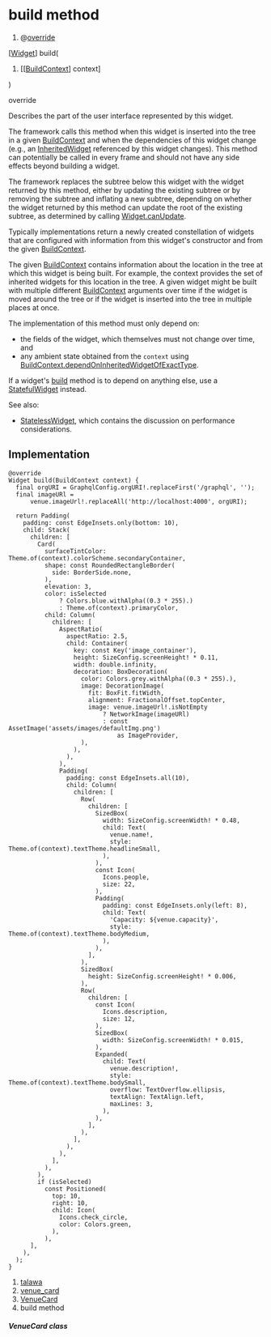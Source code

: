 
<div>

# build method

</div>


<div>

1.  @[override](https://api.flutter.dev/flutter/dart-core/override-constant.html)

</div>

[[Widget](https://api.flutter.dev/flutter/widgets/Widget-class.html)]
build(

1.  [[[BuildContext](https://api.flutter.dev/flutter/widgets/BuildContext-class.html)]
    context]

)


override




Describes the part of the user interface represented by this widget.

The framework calls this method when this widget is inserted into the
tree in a given
[BuildContext](https://api.flutter.dev/flutter/widgets/BuildContext-class.html)
and when the dependencies of this widget change (e.g., an
[InheritedWidget](https://api.flutter.dev/flutter/widgets/InheritedWidget-class.html)
referenced by this widget changes). This method can potentially be
called in every frame and should not have any side effects beyond
building a widget.

The framework replaces the subtree below this widget with the widget
returned by this method, either by updating the existing subtree or by
removing the subtree and inflating a new subtree, depending on whether
the widget returned by this method can update the root of the existing
subtree, as determined by calling
[Widget.canUpdate](https://api.flutter.dev/flutter/widgets/Widget/canUpdate.html).

Typically implementations return a newly created constellation of
widgets that are configured with information from this widget\'s
constructor and from the given
[BuildContext](https://api.flutter.dev/flutter/widgets/BuildContext-class.html).

The given
[BuildContext](https://api.flutter.dev/flutter/widgets/BuildContext-class.html)
contains information about the location in the tree at which this widget
is being built. For example, the context provides the set of inherited
widgets for this location in the tree. A given widget might be built
with multiple different
[BuildContext](https://api.flutter.dev/flutter/widgets/BuildContext-class.html)
arguments over time if the widget is moved around the tree or if the
widget is inserted into the tree in multiple places at once.

The implementation of this method must only depend on:

-   the fields of the widget, which themselves must not change over
    time, and
-   any ambient state obtained from the `context` using
    [BuildContext.dependOnInheritedWidgetOfExactType](https://api.flutter.dev/flutter/widgets/BuildContext/dependOnInheritedWidgetOfExactType.html).

If a widget\'s [build](../../widgets_venue_card/VenueCard/build.html)
method is to depend on anything else, use a
[StatefulWidget](https://api.flutter.dev/flutter/widgets/StatefulWidget-class.html)
instead.

See also:

-   [StatelessWidget](https://api.flutter.dev/flutter/widgets/StatelessWidget-class.html),
    which contains the discussion on performance considerations.



## Implementation

``` language-dart
@override
Widget build(BuildContext context) {
  final orgURI = GraphqlConfig.orgURI!.replaceFirst('/graphql', '');
  final imageURl =
      venue.imageUrl!.replaceAll('http://localhost:4000', orgURI);

  return Padding(
    padding: const EdgeInsets.only(bottom: 10),
    child: Stack(
      children: [
        Card(
          surfaceTintColor: Theme.of(context).colorScheme.secondaryContainer,
          shape: const RoundedRectangleBorder(
            side: BorderSide.none,
          ),
          elevation: 3,
          color: isSelected
              ? Colors.blue.withAlpha((0.3 * 255).)
              : Theme.of(context).primaryColor,
          child: Column(
            children: [
              AspectRatio(
                aspectRatio: 2.5,
                child: Container(
                  key: const Key('image_container'),
                  height: SizeConfig.screenHeight! * 0.11,
                  width: double.infinity,
                  decoration: BoxDecoration(
                    color: Colors.grey.withAlpha((0.3 * 255).),
                    image: DecorationImage(
                      fit: BoxFit.fitWidth,
                      alignment: FractionalOffset.topCenter,
                      image: venue.imageUrl!.isNotEmpty
                          ? NetworkImage(imageURl)
                          : const AssetImage('assets/images/defaultImg.png')
                              as ImageProvider,
                    ),
                  ),
                ),
              ),
              Padding(
                padding: const EdgeInsets.all(10),
                child: Column(
                  children: [
                    Row(
                      children: [
                        SizedBox(
                          width: SizeConfig.screenWidth! * 0.48,
                          child: Text(
                            venue.name!,
                            style: Theme.of(context).textTheme.headlineSmall,
                          ),
                        ),
                        const Icon(
                          Icons.people,
                          size: 22,
                        ),
                        Padding(
                          padding: const EdgeInsets.only(left: 8),
                          child: Text(
                            'Capacity: ${venue.capacity}',
                            style: Theme.of(context).textTheme.bodyMedium,
                          ),
                        ),
                      ],
                    ),
                    SizedBox(
                      height: SizeConfig.screenHeight! * 0.006,
                    ),
                    Row(
                      children: [
                        const Icon(
                          Icons.description,
                          size: 12,
                        ),
                        SizedBox(
                          width: SizeConfig.screenWidth! * 0.015,
                        ),
                        Expanded(
                          child: Text(
                            venue.description!,
                            style: Theme.of(context).textTheme.bodySmall,
                            overflow: TextOverflow.ellipsis,
                            textAlign: TextAlign.left,
                            maxLines: 3,
                          ),
                        ),
                      ],
                    ),
                  ],
                ),
              ),
            ],
          ),
        ),
        if (isSelected)
          const Positioned(
            top: 10,
            right: 10,
            child: Icon(
              Icons.check_circle,
              color: Colors.green,
            ),
          ),
      ],
    ),
  );
}
```







1.  [talawa](../../index.html)
2.  [venue_card](../../widgets_venue_card/)
3.  [VenueCard](../../widgets_venue_card/VenueCard-class.html)
4.  build method

##### VenueCard class







